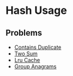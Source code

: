 # Hash Usage

## Problems

- [Contains Duplicate](./001_contains_duplicate)
- [Two Sum](./002_two_sum)
- [Lru Cache](./003_lru_cache)
- [Group Anagrams](./004_group_anagrams)
